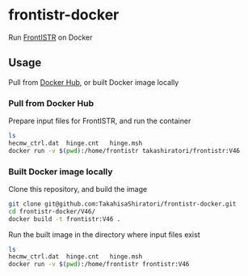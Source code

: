 # frontistr-docker
Run [FrontISTR](https://github.com/FrontISTR/FrontISTR) on Docker

## Usage
Pull from [Docker Hub](https://hub.docker.com/r/takashiratori/frontistr), or built Docker image locally

### Pull from Docker Hub
Prepare input files for FrontISTR, and run the container
```bash
ls
hecmw_ctrl.dat	hinge.cnt	hinge.msh
docker run -v $(pwd):/home/frontistr takashiratori/frontistr:V46
```

### Built Docker image locally
Clone this repository, and build the image
```bash
git clone git@github.com:TakahisaShiratori/frontistr-docker.git
cd frontistr-docker/V46/
docker build -t frontistr:V46 .
```
Run the built image in the directory where input files exist
```bash
ls
hecmw_ctrl.dat	hinge.cnt	hinge.msh
docker run -v $(pwd):/home/frontistr frontistr:V46
```
